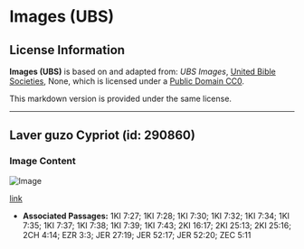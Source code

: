 # Images (UBS)

## License Information

**Images (UBS)** is based on and adapted from: _UBS Images_, [United Bible Societies](https://unitedbiblesocieties.org/), None, which is licensed under a [Public Domain CC0](https://creativecommons.org/public-domain/cc0/).

This markdown version is provided under the same license.



--------------------------------

## Laver guzo Cypriot (id: 290860)

### Image Content

![Image](https://cdn.aquifer.bible/aquifer-content/resources/Media/WEB-0834_laver_stand_cypriot.jpg)

[link](https://cdn.aquifer.bible/aquifer-content/resources/Media/WEB-0834_laver_stand_cypriot.jpg)

* **Associated Passages:** 1KI 7:27; 1KI 7:28; 1KI 7:30; 1KI 7:32; 1KI 7:34; 1KI 7:35; 1KI 7:37; 1KI 7:38; 1KI 7:39; 1KI 7:43; 2KI 16:17; 2KI 25:13; 2KI 25:16; 2CH 4:14; EZR 3:3; JER 27:19; JER 52:17; JER 52:20; ZEC 5:11

